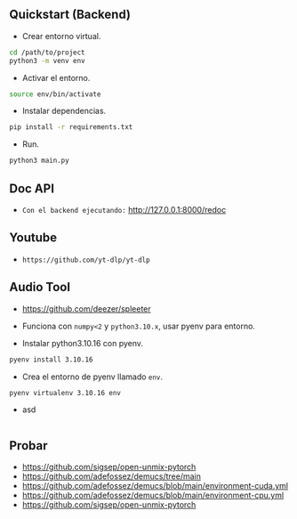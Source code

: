 ## Quickstart (Backend)
- Crear entorno virtual.
```bash
cd /path/to/project
python3 -m venv env
```

- Activar el entorno.
```bash
source env/bin/activate
```

- Instalar dependencias.
```bash
pip install -r requirements.txt
```

- Run.
```bash
python3 main.py
```

## Doc API
- `Con el backend ejecutando:` http://127.0.0.1:8000/redoc


## Youtube
- `https://github.com/yt-dlp/yt-dlp`


## Audio Tool
- https://github.com/deezer/spleeter
- Funciona con `numpy<2` y `python3.10.x`, usar pyenv para entorno.

- Instalar python3.10.16 con pyenv.
```bash
pyenv install 3.10.16
```

- Crea el entorno de pyenv llamado `env`.
```bash
pyenv virtualenv 3.10.16 env
```

- asd
```bash

```

## Probar
- https://github.com/sigsep/open-unmix-pytorch
- https://github.com/adefossez/demucs/tree/main
- https://github.com/adefossez/demucs/blob/main/environment-cuda.yml
- https://github.com/adefossez/demucs/blob/main/environment-cpu.yml
- https://github.com/sigsep/open-unmix-pytorch